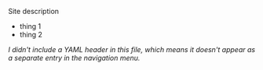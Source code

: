 Site description
- thing 1
- thing 2

_I didn't include a YAML header in this file, which means it doesn't appear as a separate entry in the navigation menu._
